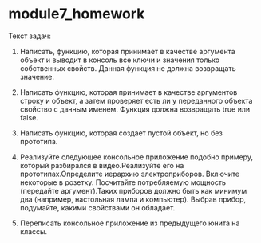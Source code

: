 # module7_homework
Текст задач:
1. Написать, функцию, которая принимает в качестве аргумента объект и выводит в консоль все ключи и значения только собственных свойств. Данная функция не должна возвращать значение.

2. Написать функцию, которая принимает в качестве аргументов строку и объект, а затем проверяет есть ли у переданного объекта свойство с данным именем. Функция должна возвращать true или false.

3. Написать функцию, которая создает пустой объект, но без прототипа.

4. Реализуйте следующее консольное приложение подобно примеру, который разбирался в видео.Реализуйте его на прототипах.Определите иерархию электроприборов. Включите некоторые в розетку. Посчитайте потребляемую мощность (передайте аргумент).Таких приборов должно быть как минимум два (например, настольная лампа и компьютер). Выбрав прибор, подумайте, какими свойствами он обладает.

5. Переписать консольное приложение из предыдущего юнита на классы.
